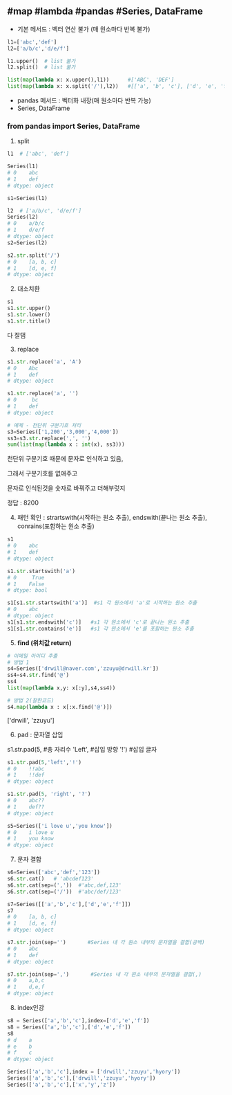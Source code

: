 ## #map #lambda #pandas #Series, DataFrame

- 기본 메서드 : 벡터 연산 불가 (매 원소마다 반복 불가)

```python
l1=['abc','def']
l2=['a/b/c','d/e/f']

l1.upper()  # list 불가
l2.split()  # list 불가

list(map(lambda x: x.upper(),l1))      #['ABC', 'DEF']
list(map(lambda x: x.split('/'),l2))   #[['a', 'b', 'c'], ['d', 'e', 'f']]
```

- pandas 메서드 : 벡터화 내장(매 원소마다 반복 가능)
- Series, DataFrame 



### from pandas import Series, DataFrame

1. split

```python
l1  # ['abc', 'def']

Series(l1)
# 0    abc
# 1    def
# dtype: object

s1=Series(l1)

l2  # ['a/b/c', 'd/e/f']
Series(l2)
# 0    a/b/c
# 1    d/e/f
# dtype: object
s2=Series(l2)

s2.str.split('/')
# 0    [a, b, c]
# 1    [d, e, f]
# dtype: object
```



2. 대소치환

```python
s1
s1.str.upper()
s1.str.lower()
s1.str.title()
```

다 잘댐



3. replace

```python
s1.str.replace('a', 'A')
# 0    Abc
# 1    def
# dtype: object

s1.str.replace('a', '')
# 0     bc
# 1    def
# dtype: object
```

```python
# 예제 - 천단위 구분기호 처리
s3=Series(['1,200','3,000','4,000'])
ss3=s3.str.replace(',', '')
sum(list(map(lambda x : int(x), ss3)))
```

천단위 구분기호 때문에 문자로 인식하고 있음, 

그래서 구분기호를 없애주고

문자로 인식된것을 숫자로 바꿔주고 더해부럿지

정답 : 8200



4. 패턴 확인 : strartswith(시작하는 원소 추출), endswith(끝나는 원소 추출), conrains(포함하는 원소 추출)

```python
s1
# 0    abc
# 1    def
# dtype: object

s1.str.startswith('a')
# 0     True
# 1    False
# dtype: bool

s1[s1.str.startswith('a')]  #s1 각 원소에서 'a'로 시작하는 원소 추출
# 0    abc
# dtype: object
s1[s1.str.endswith('c')]   #s1 각 원소에서 'c'로 끝나는 원소 추출
s1[s1.str.contains('e')]   #s1 각 원소에서 'e'를 포함하는 원소 추출
```

 

5. **find (위치값 return)**

```python
# 이메일 아이디 추출
# 방법 1
s4=Series(['drwill@naver.com','zzuyu@drwill.kr'])
ss4=s4.str.find('@')
ss4
list(map(lambda x,y: x[:y],s4,ss4))

# 방법 2(잘한코드)
s4.map(lambda x : x[:x.find('@')])
```

['drwill', 'zzuyu']



6. pad : 문자열 삽입

s1.str.pad(5,             #총 자리수
                   'Left',       #삽입 방향
         		  '!')            #삽입 글자

```python
s1.str.pad(5,'left','!')
# 0    !!abc
# 1    !!def
# dtype: object

s1.str.pad(5, 'right', '?')
# 0    abc??
# 1    def??
# dtype: object

s5=Series(['i love u','you know'])
# 0    i love u
# 1    you know
# dtype: object
```
   

7. 문자 결합

```python
s6=Series(['abc','def','123'])
s6.str.cat()   # 'abcdef123'
s6.str.cat(sep=(','))  #'abc,def,123'
s6.str.cat(sep=('/'))  #'abc/def/123'
```

```python
s7=Series([['a','b','c'],['d','e','f']])
s7
# 0    [a, b, c]
# 1    [d, e, f]
# dtype: object

s7.str.join(sep='')       #Series 내 각 원소 내부의 문자열을 결합(공백)
# 0    abc
# 1    def
# dtype: object

s7.str.join(sep=',')       #Series 내 각 원소 내부의 문자열을 결합(,)
# 0    a,b,c
# 1    d,e,f
# dtype: object
```



8. index인강

```python
s8 = Series(['a','b','c'],index=['d','e','f'])
s8 = Series(['a','b','c'],['d','e','f'])
s8
# d    a
# e    b
# f    c
# dtype: object

Series(['a','b','c'],index = ['drwill','zzuyu','hyory'])
Series(['a','b','c'],['drwill','zzuyu','hyory'])
Series(['a','b','c'],['x','y','z'])
```

